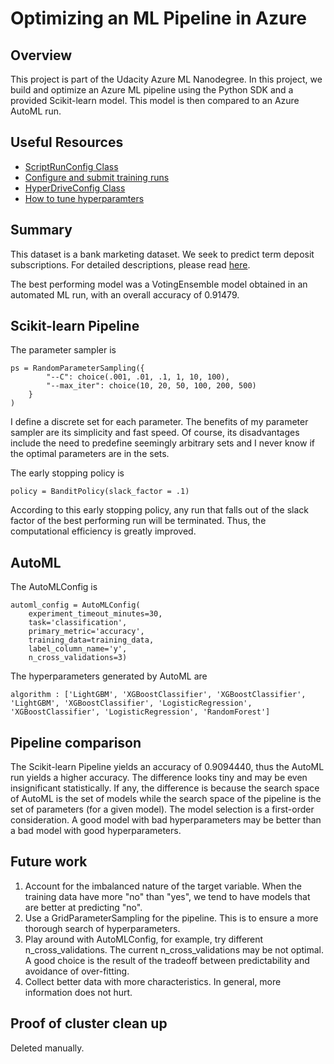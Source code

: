 # Optimizing an ML Pipeline in Azure

## Overview
This project is part of the Udacity Azure ML Nanodegree.
In this project, we build and optimize an Azure ML pipeline using the Python SDK and a provided Scikit-learn model.
This model is then compared to an Azure AutoML run.

## Useful Resources
- [ScriptRunConfig Class](https://docs.microsoft.com/en-us/python/api/azureml-core/azureml.core.scriptrunconfig?view=azure-ml-py)
- [Configure and submit training runs](https://docs.microsoft.com/en-us/azure/machine-learning/how-to-set-up-training-targets)
- [HyperDriveConfig Class](https://docs.microsoft.com/en-us/python/api/azureml-train-core/azureml.train.hyperdrive.hyperdriveconfig?view=azure-ml-py)
- [How to tune hyperparamters](https://docs.microsoft.com/en-us/azure/machine-learning/how-to-tune-hyperparameters)


## Summary
This dataset is a bank marketing dataset. We seek to predict term deposit subscriptions. For detailed descriptions, please read [here](https://www.kaggle.com/datasets/janiobachmann/bank-marketing-dataset/data).

The best performing model was a VotingEnsemble model obtained in an automated ML run, with an overall accuracy of 0.91479.

## Scikit-learn Pipeline
The parameter sampler is
```
ps = RandomParameterSampling({
        "--C": choice(.001, .01, .1, 1, 10, 100),
        "--max_iter": choice(10, 20, 50, 100, 200, 500)
    }
)
```
I define a discrete set for each parameter. The benefits of my parameter sampler are its simplicity and fast speed. Of course, its disadvantages include the need to predefine seemingly arbitrary sets and I never know if the optimal parameters are in the sets.

The early stopping policy is
```
policy = BanditPolicy(slack_factor = .1)
```
According to this early stopping policy, any run that falls out of the slack factor of the best performing run will be terminated. Thus, the computational efficiency is greatly improved.

## AutoML
The AutoMLConfig is
```
automl_config = AutoMLConfig(
    experiment_timeout_minutes=30,
    task='classification',
    primary_metric='accuracy',
    training_data=training_data,
    label_column_name='y',
    n_cross_validations=3)
```
The hyperparameters generated by AutoML are
```
algorithm : ['LightGBM', 'XGBoostClassifier', 'XGBoostClassifier', 'LightGBM', 'XGBoostClassifier', 'LogisticRegression', 'XGBoostClassifier', 'LogisticRegression', 'RandomForest']
```

## Pipeline comparison
The Scikit-learn Pipeline yields an accuracy of 0.9094440, thus the AutoML run yields a higher accuracy. The difference looks tiny and may be even insignificant statistically. If any, the difference is because the search space of AutoML is the set of models while the search space of the pipeline is the set of parameters (for a given model). The model selection is a first-order consideration. A good model with bad hyperparameters may be better than a bad model with good hyperparameters.

## Future work
1. Account for the imbalanced nature of the target variable. When the training data have more "no" than "yes", we tend to have models that are better at predicting "no".
2. Use a GridParameterSampling for the pipeline. This is to ensure a more thorough search of hyperparameters.
3. Play around with AutoMLConfig, for example, try different n_cross_validations. The current n_cross_validations may be not optimal. A good choice is the result of the tradeoff between predictability and avoidance of over-fitting.
4. Collect better data with more characteristics. In general, more information does not hurt.

## Proof of cluster clean up
Deleted manually.